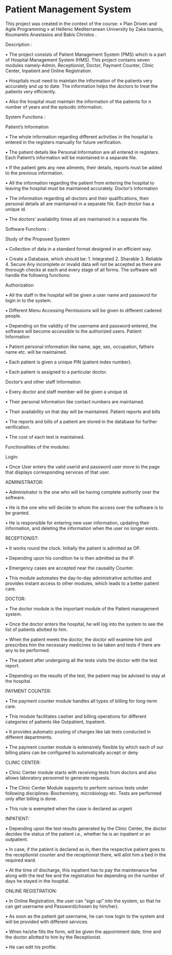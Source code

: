 # Patient Management System
This project was created in the context of the course: « Plan Driven and Agile Programming » at Hellenic Mediterranean University by Zaka Ioannis, Koumarelis Anastasios and Babis Christos .

Description :

   • The project consists of Patient Management System (PMS) which is a part of Hospital Management System (HMS). This project contains seven modules namely-Admin, Receptionist, Doctor, Payment Counter, Clinic Center, Inpatient and Online Registration.

  •	Hospitals must need to maintain the information of the patients very accurately and up to date. The information helps the doctors to treat the patients very efficiently.

  •	Also the hospital must maintain the information of the patients for n number of years and the episodic information.


System Functions :


Patient’s Information

  •	The whole information regarding different activities in the hospital is entered in the registers manually for future verification.

  •	The patient details like Personal Information are all entered in registers. Each Patient’s information will be maintained in a separate file.

  •	If the patient gets any new ailments, their details, reports must be added to the previous information.

•	All the information regarding the patient from entering the hospital to leaving the hospital must be maintained accurately.
Doctor’s Information

•	The information regarding all doctors and their qualifications, their personal details all are maintained in a separate file. Each doctor has a unique id.

  •	The doctors’ availability times all are maintained in a separate file.


Software Functions :


Study of the Proposed System 

  •	Collection of data in a standard format designed in an efficient way.

  •	Create a Database, which should be:
    1.	Integrated
    2.	Sharable
    3.	Reliable
    4.	Secure
Any incomplete or invalid data will not be accepted as there are thorough checks at each and every stage of all forms.
The software will handle the following functions:


Authorization

  •	All the staff in the hospital will be given a user name and password for login in to the system.

  •	Different Menu Accessing Permissions will be given to different cadered people.

  •	Depending on the validity of the username and password entered, the software will become accessible to the authorized users. 
Patient Information

  •	Patient personal information like name, age, sex, occupation, fathers name etc. will be maintained.

  •	Each patient is given a unique PIN (patient index number).

  •	Each patient is assigned to a particular doctor.
  

Doctor’s and other staff Information

  •	Every doctor and staff member will be given a unique id.

  •	Their personal information like contact numbers are maintained.

  •	Their availability on that day will be maintained.
Patient reports and bills

  •	The reports and bills of a patient are stored in the database for further verification.

  •	The cost of each test is maintained.


Functionalities of the modules:


Login:

  •	Once User enters the valid userid and password user move to the page that displays corresponding services of that user.
  
ADMINISTRATOR:

  •	Administrator is the one who will be having complete authority over the software.

  •	He is the one who will decide to whom the access over the software is to be granted.

  •	He is responsible for entering new user information, updating their information, and deleting the information when the user no longer exists.

RECEPTIONIST:

  •	It works round the clock. Initially the patient is admitted as OP.

  •	Depending upon his condition he is then admitted as the IP.

  •	Emergency cases are accepted near the causality Counter.

  •	This module automates the day-to-day administrative activities and provides instant access to other modules, which leads to a better patient care.

DOCTOR:

  •	The doctor module is the important module of the Patient management system.

  •	Once the doctor enters the hospital, he will log into the system to see the list of patients allotted to him.

  •	When the patient meets the doctor, the doctor will examine him and prescribes him the necessary medicines to be taken and tests if there are any to be performed.

  •	The patient after undergoing all the tests visits the doctor with the test report.

  •	Depending on the results of the test, the patient may be advised to stay at the hospital.

PAYMENT COUNTER:

  •	The payment counter module handles all types of billing for long-term care.

  •	This module facilitates cashier and billing operations for different categories of patients like Outpatient, Inpatient.

  •	It provides automatic posting of charges like lab tests conducted in different departments.

  •	The payment counter module is extensively flexible by which each of our billing plans can be configured to automatically accept or deny

CLINIC CENTER:

  •	Clinic Center module starts with receiving tests from doctors and also allows laboratory personnel to generate requests.

  •	The Clinic Center Module supports to perform various tests under following disciplines: Biochemistry, microbiology  etc. Tests are performed only after billing is done.

  •	This rule is exempted when the case is declared as urgent
  
INPATIENT:

  •	Depending upon the test results generated by the Clinic Center, the doctor decides the status of the patient i.e., whether he is an inpatient or an outpatient.

  •	In case, if the patient is declared as in, then the respective patient goes to the receptionist counter and the receptionist there, will allot him a bed in the required ward.

  •	At the time of discharge, this inpatient has to pay the maintenance fee along with the test fee and the registration fee depending on the number of days he stayed in the hospital.

ONLINE REGISTRATION:

  •	In Online Registration, the user can “sign up” into the system, so that he can get username and Password(chosen by him/her).

  •	As soon as the patient get username, he can now login to the system and will be provided with different services.

  •	When he/she fills the form, will be given the appointment date, time and the doctor allotted to him by the Receptionist.

  •	He can edit his profile.
